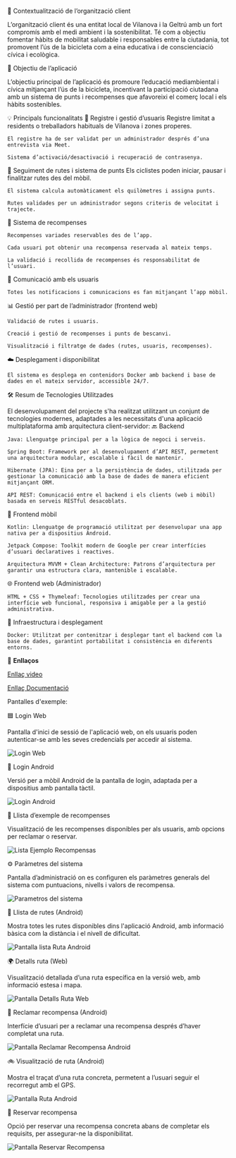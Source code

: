 🏢 Contextualització de l’organització client

L’organització client és una entitat local de Vilanova i la Geltrú amb un fort compromís amb el medi ambient i la sostenibilitat. Té com a objectiu fomentar hàbits de mobilitat saludable i responsables entre la ciutadania, tot promovent l’ús de la bicicleta com a eina educativa i de conscienciació cívica i ecològica.

🎯 Objectiu de l’aplicació

L’objectiu principal de l’aplicació és promoure l’educació mediambiental i cívica mitjançant l’ús de la bicicleta, incentivant la participació ciutadana amb un sistema de punts i recompenses que afavoreixi el comerç local i els hàbits sostenibles.

💡 Principals funcionalitats
🔐 Registre i gestió d’usuaris
    Registre limitat a residents o treballadors habituals de Vilanova i zones properes.

    El registre ha de ser validat per un administrador després d’una entrevista via Meet.

    Sistema d’activació/desactivació i recuperació de contrasenya.

🚴 Seguiment de rutes i sistema de punts
    Els ciclistes poden iniciar, pausar i finalitzar rutes des del mòbil.

    El sistema calcula automàticament els quilòmetres i assigna punts.

    Rutes validades per un administrador segons criteris de velocitat i trajecte.

🎁 Sistema de recompenses

    Recompenses variades reservables des de l’app.

    Cada usuari pot obtenir una recompensa reservada al mateix temps.

    La validació i recollida de recompenses és responsabilitat de l’usuari.

📱 Comunicació amb els usuaris

    Totes les notificacions i comunicacions es fan mitjançant l’app mòbil.

📊 Gestió per part de l’administrador (frontend web)

    Validació de rutes i usuaris.

    Creació i gestió de recompenses i punts de bescanvi.

    Visualització i filtratge de dades (rutes, usuaris, recompenses).

☁️ Desplegament i disponibilitat

    El sistema es desplega en contenidors Docker amb backend i base de dades en el mateix servidor, accessible 24/7.


🛠️ Resum de Tecnologies Utilitzades

El desenvolupament del projecte s'ha realitzat utilitzant un conjunt de tecnologies modernes, adaptades a les necessitats d'una aplicació multiplataforma amb arquitectura client-servidor:
🔙 Backend

    Java: Llenguatge principal per a la lògica de negoci i serveis.

    Spring Boot: Framework per al desenvolupament d’API REST, permetent una arquitectura modular, escalable i fàcil de mantenir.

    Hibernate (JPA): Eina per a la persistència de dades, utilitzada per gestionar la comunicació amb la base de dades de manera eficient mitjançant ORM.

    API REST: Comunicació entre el backend i els clients (web i mòbil) basada en serveis RESTful desacoblats.

📱 Frontend mòbil

    Kotlin: Llenguatge de programació utilitzat per desenvolupar una app nativa per a dispositius Android.

    Jetpack Compose: Toolkit modern de Google per crear interfícies d’usuari declaratives i reactives.

    Arquitectura MVVM + Clean Architecture: Patrons d’arquitectura per garantir una estructura clara, mantenible i escalable.


🌐 Frontend web (Administrador)

    HTML + CSS + Thymeleaf: Tecnologies utilitzades per crear una interfície web funcional, responsiva i amigable per a la gestió administrativa.

🐳 Infraestructura i desplegament

    Docker: Utilitzat per contenitzar i desplegar tant el backend com la base de dades, garantint portabilitat i consistència en diferents entorns.

🔗 **Enllaços**

[Enllaç video](https://github.com/mayoadria/Projecte-Final-EntreBicis/blob/main/VideoP4Entrbicis.mov)

[Enllaç Documentació](https://github.com/mayoadria/Projecte-Final-EntreBicis/blob/main/index.adoc)

Pantalles d'exemple:

🟦 Login Web

Pantalla d'inici de sessió de l'aplicació web, on els usuaris poden autenticar-se amb les seves credencials per accedir al sistema.

![Login Web](https://github.com/mayoadria/Projecte-Final-EntreBicis/blob/main/FotosGithub/LoginWeb.png)

📱 Login Android

Versió per a mòbil Android de la pantalla de login, adaptada per a dispositius amb pantalla tàctil.

![Login Android](https://github.com/mayoadria/Projecte-Final-EntreBicis/blob/main/FotosGithub/Login.png)

🎁 Llista d’exemple de recompenses

Visualització de les recompenses disponibles per als usuaris, amb opcions per reclamar o reservar.

![Lista Ejemplo Recompensas](https://github.com/mayoadria/Projecte-Final-EntreBicis/blob/main/FotosGithub/PantallaRecompensa.png)

⚙️ Paràmetres del sistema

Pantalla d’administració on es configuren els paràmetres generals del sistema com puntuacions, nivells i valors de recompensa.

![Parametros del sistema](https://github.com/mayoadria/Projecte-Final-EntreBicis/blob/main/FotosGithub/ParametrosSistema.png)

🧭 Llista de rutes (Android)

Mostra totes les rutes disponibles dins l'aplicació Android, amb informació bàsica com la distància i el nivell de dificultat.

![Pantalla lista Ruta Android](https://github.com/mayoadria/Projecte-Final-EntreBicis/blob/main/FotosGithub/PantallaRutaAndr.png)

🌍 Detalls ruta (Web)

Visualització detallada d’una ruta específica en la versió web, amb informació estesa i mapa.

![Pantalla Detalls Ruta Web](https://github.com/mayoadria/Projecte-Final-EntreBicis/blob/main/FotosGithub/PantallaRutaWeb.png)

🎫 Reclamar recompensa (Android)

Interfície d’usuari per a reclamar una recompensa després d’haver completat una ruta.

![Pantalla Reclamar Recompensa Android](https://github.com/mayoadria/Projecte-Final-EntreBicis/blob/main/FotosGithub/ReclamarRecompensas.png)

🚲 Visualització de ruta (Android)

Mostra el traçat d’una ruta concreta, permetent a l’usuari seguir el recorregut amb el GPS.

![Pantalla Ruta Android](https://github.com/mayoadria/Projecte-Final-EntreBicis/blob/main/FotosGithub/RutaAndroid.png)

📌 Reservar recompensa

Opció per reservar una recompensa concreta abans de completar els requisits, per assegurar-ne la disponibilitat.

![Pantalla Reservar Recompensa](https://github.com/mayoadria/Projecte-Final-EntreBicis/blob/main/FotosGithub/ReservarRecompensa.png)
